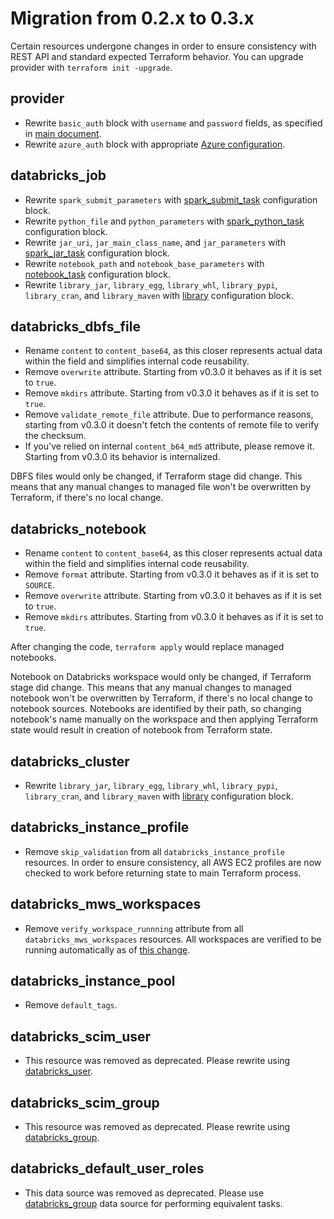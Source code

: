 # Migration from 0.2.x to 0.3.x

Certain resources undergone changes in order to ensure consistency with REST API and standard expected Terraform behavior. You can upgrade provider with `terraform init -upgrade`.

## provider

* Rewrite `basic_auth` block with `username` and `password` fields, as specified in [main document](https://registry.terraform.io/providers/databrickslabs/databricks/latest/docs#authenticating-with-hostname-username-and-password).
* Rewrite `azure_auth` block with appropriate [Azure configuration](https://registry.terraform.io/providers/databrickslabs/databricks/latest/docs#special-configurations-for-azure).

## databricks_job

* Rewrite `spark_submit_parameters` with [spark_submit_task](https://registry.terraform.io/providers/databrickslabs/databricks/latest/docs/resources/job#spark_submit_task-configuration-block) configuration block.
* Rewrite `python_file` and `python_parameters` with [spark_python_task](https://registry.terraform.io/providers/databrickslabs/databricks/latest/docs/resources/job#spark_python_task-configuration-block) configuration block.
* Rewrite `jar_uri`, `jar_main_class_name`, and `jar_parameters` with [spark_jar_task](https://registry.terraform.io/providers/databrickslabs/databricks/latest/docs/resources/job#spark_jar_task-configuration-block) configuration block.
* Rewrite `notebook_path` and `notebook_base_parameters` with [notebook_task](https://registry.terraform.io/providers/databrickslabs/databricks/latest/docs/resources/job#notebook_task-configuration-block) configuration block.
* Rewrite `library_jar`, `library_egg`, `library_whl`, `library_pypi`, `library_cran`, and `library_maven` with [library](https://registry.terraform.io/providers/databrickslabs/databricks/latest/docs/resources/cluster#library-configuration-block) configuration block.

## databricks_dbfs_file

* Rename `content` to `content_base64`, as this closer represents actual data within the field and simplifies internal code reusability.
* Remove `overwrite` attribute. Starting from v0.3.0 it behaves as if it is set to `true`.
* Remove `mkdirs` attribute. Starting from v0.3.0 it behaves as if it is set to `true`.
* Remove `validate_remote_file` attribute. Due to performance reasons, starting from v0.3.0 it doesn't fetch the contents of remote file to verify the checksum. 
* If you've relied on internal `content_b64_md5` attribute, please remove it. Starting from v0.3.0 its behavior is internalized.

DBFS files would only be changed, if Terraform stage did change. This means that any manual changes to managed file won't be overwritten by Terraform, if there's no local change. 

## databricks_notebook

* Rename `content` to `content_base64`, as this closer represents actual data within the field and simplifies internal code reusability.
* Remove `format` attribute. Starting from v0.3.0 it behaves as if it is set to `SOURCE`.
* Remove `overwrite` attribute. Starting from v0.3.0 it behaves as if it is set to `true`.
* Remove `mkdirs` attributes. Starting from v0.3.0 it behaves as if it is set to `true`.

After changing the code, `terraform apply` would replace managed notebooks.

Notebook on Databricks workspace would only be changed, if Terraform stage did change. This means that any manual changes to managed notebook won't be overwritten by Terraform, if there's no local change to notebook sources. Notebooks are identified by their path, so changing notebook's name manually on the workspace and then applying Terraform state would result in creation of notebook from Terraform state.

## databricks_cluster

* Rewrite `library_jar`, `library_egg`, `library_whl`, `library_pypi`, `library_cran`, and `library_maven` with [library](https://registry.terraform.io/providers/databrickslabs/databricks/latest/docs/resources/cluster#library-configuration-block) configuration block.

## databricks_instance_profile

* Remove `skip_validation` from all `databricks_instance_profile` resources. In order to ensure consistency, all AWS EC2 profiles are now checked to work before returning state to main Terraform process.

## databricks_mws_workspaces

* Remove `verify_workspace_runnning` attribute from all `databricks_mws_workspaces` resources. All workspaces are verified to be running automatically as of [this change](https://github.com/databrickslabs/terraform-provider-databricks/commit/ef64b5d26daa23ff2532f1076a0db01864e4f73c).

## databricks_instance_pool

* Remove `default_tags`.

## databricks_scim_user

* This resource was removed as deprecated. Please rewrite using [databricks_user](../resources/user.md).

## databricks_scim_group

* This resource was removed as deprecated. Please rewrite using [databricks_group](../resources/group.md).

## databricks_default_user_roles

* This data source was removed as deprecated. Please use [databricks_group](../data-sources/group.md) data source for performing equivalent tasks.